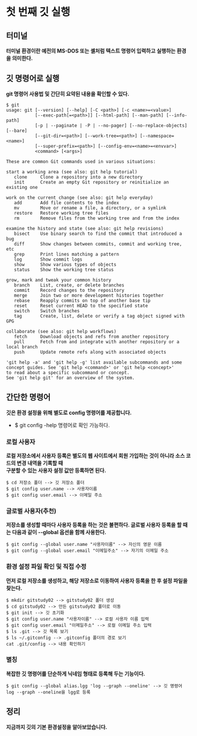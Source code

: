 # 첫 번째 깃 실행

## 터미널
**터미널 환경이란 예전의 MS-DOS 또는 셸처럼 텍스트 명령어 입력하고 실행하는 환경을 의미한다.**

## 깃 명령어로 실행
**git 명령어 사용법 및 간단히 요약된 내용을 확인할 수 있다.**
```
$ git
usage: git [--version] [--help] [-C <path>] [-c <name>=<value>]
           [--exec-path[=<path>]] [--html-path] [--man-path] [--info-path]
           [-p | --paginate | -P | --no-pager] [--no-replace-objects] [--bare]
           [--git-dir=<path>] [--work-tree=<path>] [--namespace=<name>]
           [--super-prefix=<path>] [--config-env=<name>=<envvar>]
           <command> [<args>]

These are common Git commands used in various situations:

start a working area (see also: git help tutorial)
   clone     Clone a repository into a new directory
   init      Create an empty Git repository or reinitialize an existing one

work on the current change (see also: git help everyday)
   add       Add file contents to the index
   mv        Move or rename a file, a directory, or a symlink
   restore   Restore working tree files
   rm        Remove files from the working tree and from the index

examine the history and state (see also: git help revisions)
   bisect    Use binary search to find the commit that introduced a bug
   diff      Show changes between commits, commit and working tree, etc
   grep      Print lines matching a pattern
   log       Show commit logs
   show      Show various types of objects
   status    Show the working tree status

grow, mark and tweak your common history
   branch    List, create, or delete branches
   commit    Record changes to the repository
   merge     Join two or more development histories together
   rebase    Reapply commits on top of another base tip
   reset     Reset current HEAD to the specified state
   switch    Switch branches
   tag       Create, list, delete or verify a tag object signed with GPG

collaborate (see also: git help workflows)
   fetch     Download objects and refs from another repository
   pull      Fetch from and integrate with another repository or a local branch
   push      Update remote refs along with associated objects

'git help -a' and 'git help -g' list available subcommands and some
concept guides. See 'git help <command>' or 'git help <concept>'
to read about a specific subcommand or concept.
See 'git help git' for an overview of the system.

```


## 간단한 명령어
**깃은 환경 설정을 위해 별도로 config 명령어를 제공합니다.** <br>
- $ git config -help 명령어로 확인 가능하다.

### 로컬 사용자
**로컬 저장소에서 사용자 등록은 별도의 웹 사이트에서 회원 가입하는 것이 아니라 소스 코드의 변경 내역을 기록할 때 <br>구분할 수 있는 사용자 설정 값만
등록하면 된다.**

```
$ cd 저장소 폴더 --> 깃 저장소 폴더
$ git config user.name --> 사용자이름
$ git config user.email --> 이메일 주소
```

### 글로벌 사용자(추천)
**저장소를 생성할 때마다 사용자 등록을 하는 것은 불편하다. 글로벌 사용자 등록을 할 때는 다음과 같이 --global 옵션을 함께 사용한다.**
```
$ git config --global user.name "사용자이름" --> 자신의 영문 이름
$ git config --global user.email "이메일주소" --> 자기의 이메일 주소
```

### 환경 설정 파일 확인 및 직접 수정
**먼저 로컬 저장소를 생성하고, 해당 저장소로 이동하여 사용자 등록을 한 후 설정 파일을 찾는다.**
```
$ mkdir gitstudy02 --> gitstudy02 폴더 생성
$ cd gitstudy02 --> 만든 gitstudy02 폴더로 이동
$ git init --> 깃 초기화
$ git config user.name "사용자이름" --> 로컬 사용자 이름 입력
$ git config user.email "이메일주소" --> 로컬 이메일 주소 입력
$ ls .git --> 깃 목록 보기
$ ls ~/.gitconfig --> .gitconfig 폴더의 경로 보기
cat .git/config --> 내용 확인하기
```

### 별칭
**복잡한 깃 명령어를 단순하게 닉네임 형태로 등록해 두는 기능이다.**
```
$ git config --global alias.lgg 'log --graph --oneline' --> 깃 명령어 log --graph --oneline을 lgg로 등록
```

## 정리
**지금까지 깃의 기본 환경설정을 알아보았습니다.**
